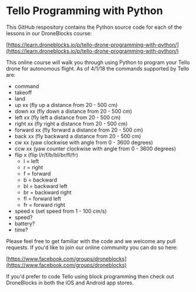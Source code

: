 # Tello Programming with Python

This GitHub respository contains the Python source code for each of the lessons in our DroneBlocks course:

[https://learn.droneblocks.io/p/tello-drone-programming-with-python/](https://learn.droneblocks.io/p/tello-drone-programming-with-python/)

This online course will walk you through using Python to program your Tello drone for autonomous flight. As of 4/1/18 the commands supported by Tello are:

 - command
 - takeoff
 - land
 - up xx (fly up a distance from 20 - 500 cm)
 - down xx (fly down a distance from 20 - 500 cm)
 - left xx (fly left a distance from 20 - 500 cm)
 - right xx (fly right a distance from 20 - 500 cm)
 - forward xx (fly forward a distance from 20 - 500 cm)
 - back xx (fly backward a distance from 20 - 500 cm)
 - cw xx (yaw clockwise with angle from 0 - 3600 degrees)
 - ccw xx (yaw counter clockwise with angle from 0 - 3600 degrees)
 - flip x (flip l/r/f/b/bl/br/fl/fr)
	 - l = left
	 - r = right
	 - f = forward
	 - b = backward
	 - bl = backward left
	 - br = backward right
	 - fl = forward left
	 - fr = forward right
- speed x (set speed from 1 - 100 cm/s)
- speed?
- battery?
- time?


Please feel free to get familiar with the code and we welcome any pull requests. If you'd like to join our online community you can do so here:

[https://www.facebook.com/groups/droneblocks](https://www.facebook.com/groups/droneblocks)

If you'd prefer to code Tello using block programming then check out DroneBlocks in both the iOS and Android app stores.
